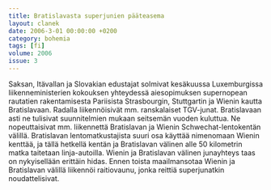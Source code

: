 ```yaml
---
title: Bratislavasta superjunien pääteasema
layout: clanek
date: 2006-3-01 00:00:00 +0200
category: bohemia
tags: [fi]
volume: 2006
issue: 3
---
```

Saksan, Itävallan ja Slovakian edustajat solmivat kesäkuussa Luxemburgissa liikenneministerien kokouksen yhteydessä aiesopimuksen supernopean rautatien rakentamisesta Pariisista Strasbourgin, Stuttgartin ja Wienin kautta Bratislavaan. Radalla liikennöisivät mm. ranskalaiset TGV-junat. Bratislavaan asti ne tulisivat suunnitelmien mukaan seitsemän vuoden kuluttua. Ne nopeuttaisivat mm. liikennettä Bratislavan ja Wienin Schwechat-lentokentän välillä. Bratislavan lentomatkustajista suuri osa käyttää nimenomaan Wienin kenttää, ja tällä hetkellä kentän ja Bratislavan välinen alle 50 kilometrin matka taitetaan linja-autoilla. Wienin ja Bratislavan välinen junayhteys taas on nykyisellään erittäin hidas. Ennen toista maailmansotaa Wienin ja Bratislavan välillä liikennöi raitiovaunu, jonka reittiä superjunatkin noudattelisivat. 